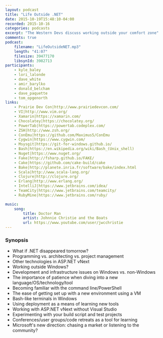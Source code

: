```yaml
---
layout: podcast
title: "Life Outside .NET"
date: 2015-10-19T15:48:10-04:00
recorded: 2015-10-16
categories: podcasts
excerpt: "The Western Devs discuss working outside your comfort zone"
comments: true
podcast:
    filename: "LifeOutsideNET.mp3"
    length: "41:07"
    filesize: 39477170
    libsynId: 3982713
participants:
    - kyle_baley
    - lori_lalonde
    - dave_white
    - amir_barylko
    - donald_belcham
    - dave_paquette
    - tom_opgenorth
links:
    - Prairie Dev Con|http://www.prairiedevcon.com/
    - VI|http://www.vim.org/
    - Xamarin|https://xamarin.com/
    - Chocolatey|https://chocolatey.org/
    - PowerTab|https://powertab.codeplex.com/
    - ZSH|http://www.zsh.org/
    - ConEmu|https://github.com/Maximus5/ConEmu
    - Cygwin|https://www.cygwin.com/
    - Msysgit|https://git-for-windows.github.io/
    - Bash|https://en.wikipedia.org/wiki/Bash_(Unix_shell)
    - Nuget|https://www.nuget.org/
    - Fake|http://fsharp.github.io/FAKE/
    - Cake|https://github.com/cake-build/cake
    - Bake|http://planete.inria.fr/software/bake/index.html
    - Scala|http://www.scala-lang.org/
    - Clojure|http://clojure.org/
    - Erlang|http://www.erlang.org/
    - IntelliJ|https://www.jetbrains.com/idea/
    - TeamCity|https://www.jetbrains.com/teamcity/
    - RubyMine|https://www.jetbrains.com/ruby/

music:
    song:
        title: Doctor Man
        artist: Johnnie Christie and the Boats
        url: https://www.youtube.com/user/jwcchristie
---
```


### Synopsis

* What if .NET disappeared tomorrow?
* Programming vs. architecting vs. project management
* Other technologies in ASP.NET vNext
* Working outside Windows?
* Development and infrastructure issues on Windows vs. non-Windows
* The importance of patience when diving into a new language/OS/technology/tool
* Becoming familiar with the command line/PowerShell
* The ease of getting set up with a new environment using a VM
* Bash-like terminals in Windows
* Using deployment as a means of learning new tools
* Working with ASP.NET vNext without Visual Studio
* Experimenting with your build script and test projects
* Conferences/user groups/code retreats as a tool for learning
* Microsoft's new direction: chasing a market or listening to the community?
